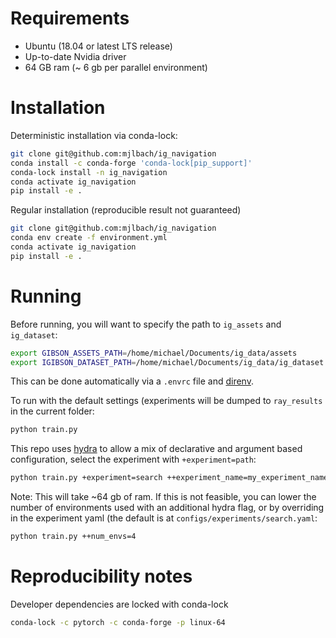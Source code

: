 # Requirements

* Ubuntu (18.04 or latest LTS release)
* Up-to-date Nvidia driver
* 64 GB ram (~ 6 gb per parallel environment)

# Installation 

Deterministic installation via conda-lock:

```bash
git clone git@github.com:mjlbach/ig_navigation
conda install -c conda-forge 'conda-lock[pip_support]'
conda-lock install -n ig_navigation
conda activate ig_navigation
pip install -e .
```

Regular installation (reproducible result not guaranteed)

```bash
git clone git@github.com:mjlbach/ig_navigation
conda env create -f environment.yml
conda activate ig_navigation
pip install -e .
```

# Running

Before running, you will want to specify the path to `ig_assets` and `ig_dataset`:

```bash
export GIBSON_ASSETS_PATH=/home/michael/Documents/ig_data/assets
export IGIBSON_DATASET_PATH=/home/michael/Documents/ig_data/ig_dataset
```

This can be done automatically via a `.envrc` file and [direnv](https://direnv.net/).

To run with the default settings (experiments will be dumped to `ray_results` in the current folder:

```bash
python train.py
```

This repo uses [hydra](https://hydra.cc/) to allow a mix of declarative and argument based configuration,
select the experiment with `+experiment=path`:

```bash
python train.py +experiment=search ++experiment_name=my_experiment_name ++experiment_save_path=$(pwd)/ray_results
```

Note: This will take ~64 gb of ram. If this is not feasible, you can lower the number of environments used with an additional hydra flag,
or by overriding in the experiment yaml (the default is at `configs/experiments/search.yaml`:

```bash
python train.py ++num_envs=4
```

# Reproducibility notes

Developer dependencies are locked with conda-lock
```bash
conda-lock -c pytorch -c conda-forge -p linux-64
```
